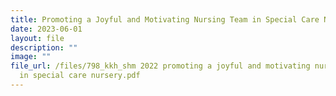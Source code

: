 ```yaml
---
title: Promoting a Joyful and Motivating Nursing Team in Special Care Nursery
date: 2023-06-01
layout: file
description: ""
image: ""
file_url: /files/798_kkh_shm 2022 promoting a joyful and motivating nursing team
  in special care nursery.pdf
---
```

